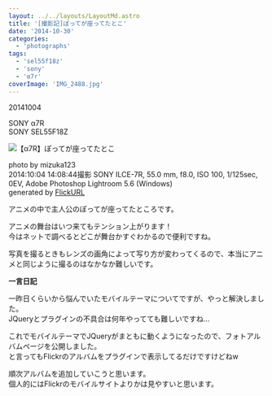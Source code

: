 ```yaml
---
layout: ../../layouts/LayoutMd.astro
title: '[撮影記]ぽってが座ってたとこ'
date: '2014-10-30'
categories:
  - 'photographs'
tags:
  - 'sel55f18z'
  - 'sony'
  - 'α7r'
coverImage: 'IMG_2488.jpg'
---
```


20141004

SONY α7R  
SONY SEL55F18Z

![【α7R】ぽってが座ってたとこ](/archive/images/15386829210_1296dcd871_b.jpg)

photo by mizuka123  
2014:10:04 14:08:44撮影 SONY ILCE-7R, 55.0 mm, f8.0, ISO 100, 1/125sec, 0EV, Adobe Photoshop Lightroom 5.6 (Windows)  
generated by [FlickURL](https://itunes.apple.com/jp/app/flickurl/id817330241?mt=8)

アニメの中で主人公のぽってが座ってたところです。

アニメの舞台はいつ来てもテンション上がります！  
今はネットで調べるとどこが舞台かすぐわかるので便利ですね。

写真を撮るときもレンズの画角によって写り方が変わってくるので、本当にアニメと同じように撮るのはなかなか難しいです。

**一言日記**

一昨日くらいから悩んでいたモバイルテーマについてですが、やっと解決しました。  
JQueryとプラグインの不具合は何年やってても難しいですね…

これでモバイルテーマでJQueryがまともに動くようになったので、フォトアルバムページを公開しました。  
と言ってもFlickrのアルバムをプラグインで表示してるだけですけどねw

順次アルバムを追加していこうと思います。  
個人的にはFlickrのモバイルサイトよりかは見やすいと思います。
